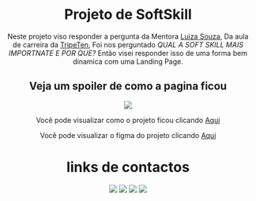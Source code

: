 <div align="center">
<h1>Projeto de SoftSkill</h1>
<p>Neste projeto viso responder a pergunta da Mentora <a href="https://www.linkedin.com/in/luizancgarcia/">Luiza Souza</a>, Da aula de carreira da <a href="https://www.linkedin.com/company/tripleten-brasil/">TripeTen</a>, Foi nos perguntado <em>QUAL A SOFT SKILL MAIS IMPORTNATE E POR QUE?</em> Então visei responder isso de uma forma bem dinamica com uma Landing Page.</p>
<p align="justify"></p>
<h2>Veja um spoiler de como a pagina ficou</h2>
<img src="./image/readme/Captura de ecrã 2023-10-16 001044.png">
<p>Você pode visualizar como o projeto ficou clicando <a href="https://softskill-seven.vercel.app/">Aqui</a></p>
<p>Você pode visualizar o figma do projeto clicando <a href="https://www.figma.com/file/GQS8xRJEkczqdPnhSCbooE/Untitled?type=design&node-id=0%3A1&mode=design&t=uJjIj3rSrZ4wcPh9-1">Aqui</a></p>

# links de contactos

<div style=>
<a href="https://www.linkedin.com/in/erickydias/"><img  src="https://img.shields.io/badge/LinkedIn-0077B5?style=for-the-badge&logo=linkedin&logoColor=white"></a>
<a href="https://discord.com/users/344918178679357441"><img  src="https://img.shields.io/badge/Discord-7289DA?style=for-the-badge&logo=discord&logoColor=white"></a>
<a href="https://github.com/dev-erickydias"><img  src="https://img.shields.io/badge/GitHub-100000?style=for-the-badge&logo=github&logoColor=white"></a>
<a href="https://www.instagram.com/ericky_dias/"><img  src="https://img.shields.io/badge/Instagram-E4405F?style=for-the-badge&logo=instagram&logoColor=white"></a> 
</div>
</div>
